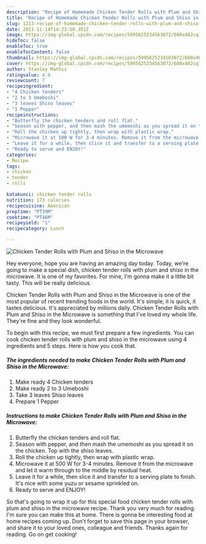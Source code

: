 ```yaml
---
description: "Recipe of Homemade Chicken Tender Rolls with Plum and Shiso in the Microwave"
title: "Recipe of Homemade Chicken Tender Rolls with Plum and Shiso in the Microwave"
slug: 1213-recipe-of-homemade-chicken-tender-rolls-with-plum-and-shiso-in-the-microwave
date: 2021-11-14T14:23:50.351Z
image: https://img-global.cpcdn.com/recipes/5995625234563072/680x482cq70/chicken-tender-rolls-with-plum-and-shiso-in-the-microwave-recipe-main-photo.jpg
hideToc: false
enableToc: true
enableTocContent: false
thumbnail: https://img-global.cpcdn.com/recipes/5995625234563072/680x482cq70/chicken-tender-rolls-with-plum-and-shiso-in-the-microwave-recipe-main-photo.jpg
cover: https://img-global.cpcdn.com/recipes/5995625234563072/680x482cq70/chicken-tender-rolls-with-plum-and-shiso-in-the-microwave-recipe-main-photo.jpg
author: Stanley Mathis
ratingvalue: 4.9
reviewcount: 7
recipeingredient:
- "4 Chicken tenders"
- "2 to 3 Umeboshi"
- "3 leaves Shiso leaves"
- "1 Pepper"
recipeinstructions:
- "Butterfly the chicken tenders and roll flat."
- "Season with pepper, and then mash the umemoshi as you spread it on the chicken. Top with the shiso leaves."
- "Roll the chicken up tightly, then wrap with plastic wrap."
- "Microwave it at 500 W for 3-4 minutes. Remove it from the microwave and let it warm through to the middle by residual heat."
- "Leave it for a while, then slice it and transfer to a serving plate to finish. It&#39;s nice with some yuzu or sesame sprinkled on."
- "Ready to serve and ENJOY!"
categories:
- Recipe
tags:
- chicken
- tender
- rolls

katakunci: chicken tender rolls 
nutrition: 173 calories
recipecuisine: American
preptime: "PT39M"
cooktime: "PT46M"
recipeyield: "1"
recipecategory: Lunch

---
```



![Chicken Tender Rolls with Plum and Shiso in the Microwave](https://img-global.cpcdn.com/recipes/5995625234563072/680x482cq70/chicken-tender-rolls-with-plum-and-shiso-in-the-microwave-recipe-main-photo.jpg)

Hey everyone, hope you are having an amazing day today. Today, we're going to make a special dish, chicken tender rolls with plum and shiso in the microwave. It is one of my favorites. For mine, I'm gonna make it a little bit tasty. This will be really delicious.

Chicken Tender Rolls with Plum and Shiso in the Microwave is one of the most popular of recent trending foods in the world. It's simple, it is quick, it tastes delicious. It's appreciated by millions daily. Chicken Tender Rolls with Plum and Shiso in the Microwave is something that I've loved my whole life. They're fine and they look wonderful.




To begin with this recipe, we must first prepare a few ingredients. You can cook chicken tender rolls with plum and shiso in the microwave using 4 ingredients and 5 steps. Here is how you cook that.

<!--inarticleads1-->

##### The ingredients needed to make Chicken Tender Rolls with Plum and Shiso in the Microwave:

1. Make ready 4 Chicken tenders
1. Make ready 2 to 3 Umeboshi
1. Take 3 leaves Shiso leaves
1. Prepare 1 Pepper




<!--inarticleads2-->

##### Instructions to make Chicken Tender Rolls with Plum and Shiso in the Microwave:

1. Butterfly the chicken tenders and roll flat.
1. Season with pepper, and then mash the umemoshi as you spread it on the chicken. Top with the shiso leaves.
1. Roll the chicken up tightly, then wrap with plastic wrap.
1. Microwave it at 500 W for 3-4 minutes. Remove it from the microwave and let it warm through to the middle by residual heat.
1. Leave it for a while, then slice it and transfer to a serving plate to finish. It&#39;s nice with some yuzu or sesame sprinkled on.
1. Ready to serve and ENJOY!



So that's going to wrap it up for this special food chicken tender rolls with plum and shiso in the microwave recipe. Thank you very much for reading. I'm sure you can make this at home. There is gonna be interesting food at home recipes coming up. Don't forget to save this page in your browser, and share it to your loved ones, colleague and friends. Thanks again for reading. Go on get cooking!
